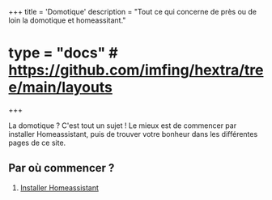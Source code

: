 +++
title = 'Domotique'
description = "Tout ce qui concerne de près ou de loin la domotique et homeassitant."
# type = "docs"  # https://github.com/imfing/hextra/tree/main/layouts
+++

La domotique ? C'est tout un sujet ! Le mieux est de commencer par installer Homeassistant, puis de trouver votre
bonheur dans les différentes pages de ce site.

## Par où commencer ?

1. [Installer Homeassistant](/domotique/installer-homeassistant/)